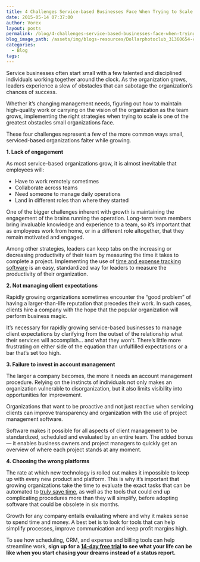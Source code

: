 ```yaml
---
title: 4 Challenges Service-based Businesses Face When Trying to Scale
date: 2015-05-14 07:37:00
author: Vorex
layout: posts
permalink: /blog/4-challenges-service-based-businesses-face-when-trying-to-scale/
blog_image_path: /assets/img/blogs-resources/Dollarphotoclub_31360654-copy.jpg
categories:
  - Blog
tags:  
---
```



Service businesses often start small with a few talented and disciplined individuals working together around the clock. As the organization grows, leaders experience a slew of obstacles that can sabotage the organization’s chances of success.

Whether it’s changing management needs, figuring out how to maintain high-quality work or carrying on the vision of the organization as the team grows, implementing the right strategies when trying to scale is one of the greatest obstacles small organizations face.

These four challenges represent a few of the more common ways small, serviced-based organizations falter while growing.

**1. Lack of engagement**

As most service-based organizations grow, it is almost inevitable that employees will:

* Have to work remotely sometimes
* Collaborate across teams
* Need someone to manage daily operations
* Land in different roles than where they started

One of the bigger challenges inherent with growth is maintaining the engagement of the brains running the operation. Long-term team members bring invaluable knowledge and experience to a team, so it’s important that as employees work from home, or in a different role altogether, that they remain motivated and engaged.

Among other strategies, leaders can keep tabs on the increasing or decreasing productivity of their team by measuring the time it takes to complete a project. Implementing the use of [time and expense tracking software](http://www.vorex.com/5-time-saving-tools-for-agency-owners/) is an easy, standardized way for leaders to measure the productivity of their organization.

**2. Not managing client expectations**

Rapidly growing organizations sometimes encounter the “good problem” of having a larger-than-life reputation that precedes their work. In such cases, clients hire a company with the hope that the popular organization will perform business magic.

It’s necessary for rapidly growing service-based businesses to manage client expectations by clarifying from the outset of the relationship what their services will accomplish… and what they won’t. There’s little more frustrating on either side of the equation than unfulfilled expectations or a bar that’s set too high.

**3. Failure to invest in account management**

The larger a company becomes, the more it needs an account management procedure. Relying on the instincts of individuals not only makes an organization vulnerable to disorganization, but it also limits visibility into opportunities for improvement.

Organizations that want to be proactive and not just reactive when servicing clients can improve transparency and organization with the use of project management software.

Software makes it possible for all aspects of client management to be standardized, scheduled and evaluated by an entire team. The added bonus — it enables business owners and project managers to quickly get an overview of where each project stands at any moment.

**4. Choosing the wrong platforms**

The rate at which new technology is rolled out makes it impossible to keep up with every new product and platform. This is why it’s important that growing organizations take the time to evaluate the exact tasks that can be automated to [truly save time](http://www.vorex.com/product/), as well as the tools that could end up complicating procedures more than they will simplify, before adopting software that could be obsolete in six months.

Growth for any company entails evaluating where and why it makes sense to spend time and money. A best bet is to look for tools that can help simplify processes, improve communication and keep profit margins high.

To see how scheduling, CRM, and expense and billing tools can help streamline work, **sign up for a [14-day free trial](http://www.vorex.com/free-trial/) to see what your life can be like when you start chasing your dreams instead of a status report.**
